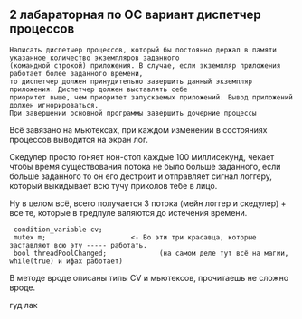 ## 2 лабараторная по ОС вариант диспетчер процессов

```
Написать диспетчер процессов, который бы постоянно держал в памяти указанное количество экземпляров заданного
(командной строкой) приложения. В случае, если экземпляр приложения работает более заданного времени,
то диспетчер должен принудительно завершить данный экземпляр приложения. Диспетчер должен выставлять себе
приоритет выше, чем приоритет запускаемых приложений. Вывод приложений должен игнорироваться.
При завершении основной программы завершить дочерние процессы
```


Всё завязано на мьютексах, при каждом изменении в состояниях процессов выводится на экран лог.

Скедулер просто гоняет нон-стоп каждые 100 миллисекунд, чекает чтобы время существования потока не было больше заданного, если больше заданного то он его
дестроит и отправляет сигнал логгеру, который выкидывает всю тучу приколов тебе в лицо.

Ну в целом всё, всего получается 3 потока (мейн логгер и скедулер) + все те, которые в тредпуле валяются до истечения времени.

     condition_variable cv;
     mutex m;                     <- Во эти три красавца, которые заставляют всю эту ----- работать.
     bool threadPoolChanged;             (на самом деле тут всё на магии, while(true) и ифах работает)

В методе вроде описаны типы CV и мьютексов, прочитаешь не сложно вроде.

гуд лак


